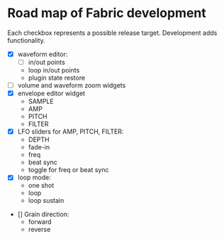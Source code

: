 # Road map of Fabric development

Each checkbox represents a possible release target. Development adds functionality.

- [x] waveform editor:
  - [ ] in/out points
  - loop in/out points
  - plugin state restore
- [ ] volume and waveform zoom widgets
- [x] envelope editor widget
  - SAMPLE
  - AMP
  - PITCH
  - FILTER
- [x] LFO sliders for AMP, PITCH, FILTER:
  - DEPTH
  - fade-in
  - freq
  - beat sync
  - toggle for freq or beat sync
- [x] loop mode:
  - one shot
  - loop
  - loop sustain
- [] Grain direction:
  - forward
  - reverse
